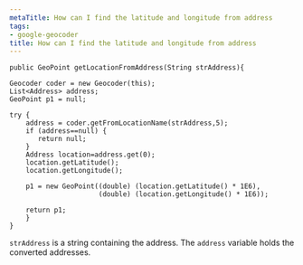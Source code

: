 ```yaml
---
metaTitle: How can I find the latitude and longitude from address
tags:
- google-geocoder
title: How can I find the latitude and longitude from address
---
```



```
public GeoPoint getLocationFromAddress(String strAddress){

Geocoder coder = new Geocoder(this);
List<Address> address;
GeoPoint p1 = null;

try {
    address = coder.getFromLocationName(strAddress,5);
    if (address==null) {
       return null;
    }
    Address location=address.get(0);
    location.getLatitude();
    location.getLongitude();

    p1 = new GeoPoint((double) (location.getLatitude() * 1E6),
                      (double) (location.getLongitude() * 1E6));

    return p1;
    }
}

```

`strAddress` is a string containing the address. The `address` variable holds the converted addresses.

